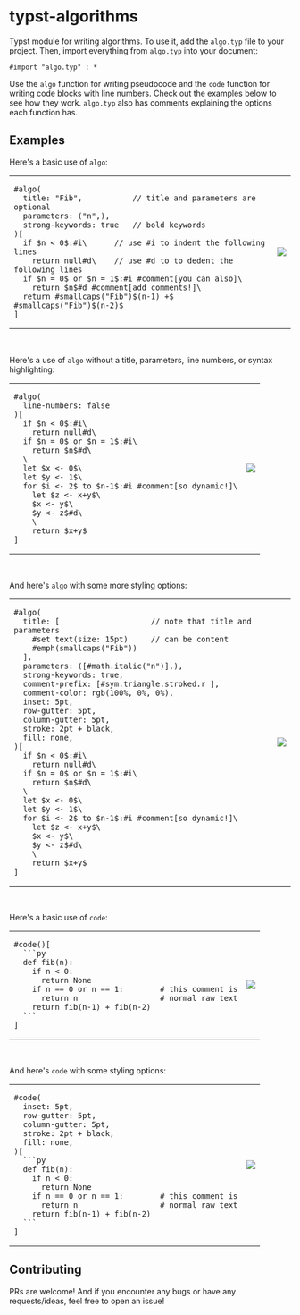 # typst-algorithms

Typst module for writing algorithms. To use it, add the `algo.typ` file to your project. Then, import everything from `algo.typ` into your document:

```typst
#import "algo.typ" : *
```

Use the `algo` function for writing pseudocode and the `code` function for writing code blocks with line numbers. Check out the examples below to see how they work. `algo.typ` also has comments explaining the options each function has.

## Examples

Here's a basic use of `algo`:

<table>
<tr>
<td>

```typst
#algo(
  title: "Fib",           // title and parameters are optional
  parameters: ("n",),
  strong-keywords: true   // bold keywords
)[
  if $n < 0$:#i\      // use #i to indent the following lines
    return null#d\    // use #d to to dedent the following lines
  if $n = 0$ or $n = 1$:#i #comment[you can also]\
    return $n$#d #comment[add comments!]\
  return #smallcaps("Fib")$(n-1) +$ #smallcaps("Fib")$(n-2)$
]
```

</td>
<td align="center">
<img src="https://user-images.githubusercontent.com/40146328/235323240-e59ed7e2-ebb6-4b80-8742-eb171dd3721e.png" />
</td>
</tr>
</table>

<br />

Here's a use of `algo` without a title, parameters, line numbers, or syntax highlighting:

<table>
<tr>
<td>

```typst
#algo(
  line-numbers: false
)[
  if $n < 0$:#i\
    return null#d\
  if $n = 0$ or $n = 1$:#i\
    return $n$#d\
  \
  let $x <- 0$\
  let $y <- 1$\
  for $i <- 2$ to $n-1$:#i #comment[so dynamic!]\
    let $z <- x+y$\
    $x <- y$\
    $y <- z$#d\
    \
    return $x+y$  
]
```

</td>
<td align="center">
<img src="https://user-images.githubusercontent.com/40146328/235323261-d6e7a42c-ffb7-4c3a-bd2a-4c8fc2df5f36.png" />
</td>
</tr>
</table>

<br />

And here's `algo` with some more styling options:

<table>
<tr>
<td>

```typst
#algo(
  title: [                    // note that title and parameters
    #set text(size: 15pt)     // can be content
    #emph(smallcaps("Fib"))
  ],
  parameters: ([#math.italic("n")],),
  strong-keywords: true,
  comment-prefix: [#sym.triangle.stroked.r ],
  comment-color: rgb(100%, 0%, 0%),
  inset: 5pt,
  row-gutter: 5pt,
  column-gutter: 5pt,
  stroke: 2pt + black,
  fill: none,
)[
  if $n < 0$:#i\
    return null#d\
  if $n = 0$ or $n = 1$:#i\
    return $n$#d\
  \
  let $x <- 0$\
  let $y <- 1$\
  for $i <- 2$ to $n-1$:#i #comment[so dynamic!]\
    let $z <- x+y$\
    $x <- y$\
    $y <- z$#d\
    \
    return $x+y$  
]
```

</td>
<td align="center">
<img src="https://user-images.githubusercontent.com/40146328/235323500-00ee9771-53d0-4d9e-811b-f1729832155e.png" />
</td>
</tr>
</table>

<br />

Here's a basic use of `code`:

<table>
<tr>
<td>

````typst
#code()[
  ```py
  def fib(n):
    if n < 0:
      return None
    if n == 0 or n == 1:        # this comment is
      return n                  # normal raw text
    return fib(n-1) + fib(n-2)
  ```
]
````

</td>
<td align="center">
<img src="https://user-images.githubusercontent.com/40146328/235324088-a3596e0b-af90-4da3-b326-2de11158baac.png" />
</td>
</tr>
</table>

<br />

And here's `code` with some styling options:

<table>
<tr>
<td>

````typst
#code(
  inset: 5pt,
  row-gutter: 5pt,
  column-gutter: 5pt,
  stroke: 2pt + black,
  fill: none,
)[
  ```py
  def fib(n):
    if n < 0:
      return None
    if n == 0 or n == 1:        # this comment is
      return n                  # normal raw text
    return fib(n-1) + fib(n-2)
  ```
]
````

</td>
<td align="center">
<img src="https://user-images.githubusercontent.com/40146328/235324247-08438d8b-822a-4795-a78b-a56b95a1c0c0.png" />
</td>
</tr>
</table>

## Contributing

PRs are welcome! And if you encounter any bugs or have any requests/ideas, feel free to open an issue!
